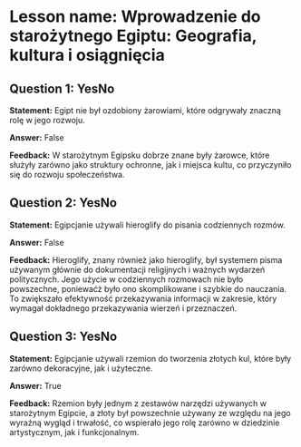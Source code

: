 # Lesson name: Wprowadzenie do starożytnego Egiptu: Geografia, kultura i osiągnięcia

## Question 1: YesNo

**Statement:** Egipt nie był ozdobiony żarowiami, które odgrywały znaczną rolę w jego rozwoju.

**Answer:** False

**Feedback:**
W starożytnym Egipsku dobrze znane były żarowce, które służyły zarówno jako struktury ochronne, jak i miejsca kultu, co przyczyniło się do rozwoju społeczeństwa.


## Question 2: YesNo

**Statement:** Egipcjanie używali hieroglify do pisania codziennych rozmów.

**Answer:** False

**Feedback:**
Hieroglify, znany również jako hieroglify, był systemem pisma używanym głównie do dokumentacji religijnych i ważnych wydarzeń politycznych. Jego użycie w codziennych rozmowach nie było powszechne, poniewaćż było ono skomplikowane i szybkie do nauczania. To zwiększało efektywność przekazywania informacji w zakresie, który wymagał dokładnego przekazywania wierzeń i przeznaczeń.


## Question 3: YesNo

**Statement:** Egipcjanie używali rzemion do tworzenia złotych kul, które były zarówno dekoracyjne, jak i użyteczne.

**Answer:** True

**Feedback:**
Rzemion były jednym z zestawów narzędzi używanych w starożytnym Egipcie, a złoty był powszechnie używany ze względu na jego wyraźną wygląd i trwałość, co wspierało jego rolę zarówno w dziedzinie artystycznym, jak i funkcjonalnym.

